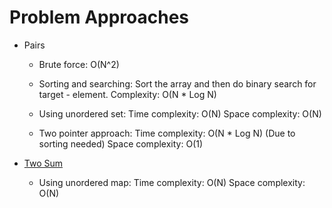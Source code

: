 # Problem Approaches

- Pairs
  - Brute force: O(N^2)

  - Sorting and searching:
    Sort the array and then do binary search for target - element.
    Complexity: O(N * Log N)

  - Using unordered set:
    Time complexity: O(N)
    Space complexity: O(N)

  - Two pointer approach:
    Time complexity: O(N * Log N) (Due to sorting needed)
    Space complexity: O(1)

- [Two Sum](https://leetcode.com/problems/two-sum/)
  - Using unordered map:
    Time complexity: O(N)
    Space complexity: O(N)

